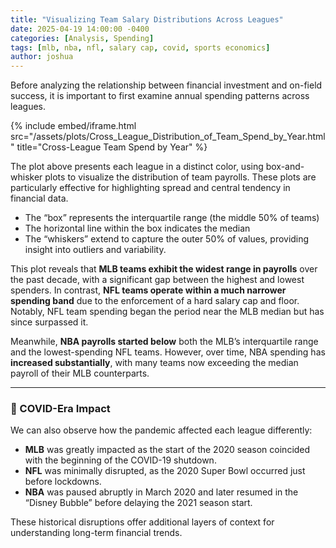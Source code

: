 ```yaml
---
title: "Visualizing Team Salary Distributions Across Leagues"
date: 2025-04-19 14:00:00 -0400
categories: [Analysis, Spending]
tags: [mlb, nba, nfl, salary cap, covid, sports economics]
author: joshua
---
```


Before analyzing the relationship between financial investment and on-field success, it is important to first examine annual spending patterns across leagues.


{% include embed/iframe.html 
   src="/assets/plots/Cross_League_Distribution_of_Team_Spend_by_Year.html" 
   title="Cross-League Team Spend by Year" %}


The plot above presents each league in a distinct color, using box-and-whisker plots to visualize the distribution of team payrolls. 
These plots are particularly effective for highlighting spread and central tendency in financial data.
 - The “box” represents the interquartile range (the middle 50% of teams)
 - The horizontal line within the box indicates the median
 - The “whiskers” extend to capture the outer 50% of values, providing insight into outliers and variability. 

This plot reveals that **MLB teams exhibit the widest range in payrolls** over the past decade, with a significant gap between the highest and lowest spenders. In contrast, **NFL teams operate within a much narrower spending band** due to the enforcement of a hard salary cap and floor. Notably, NFL team spending began the period near the MLB median but has since surpassed it.

Meanwhile, **NBA payrolls started below** both the MLB’s interquartile range and the lowest-spending NFL teams. However, over time, NBA spending has **increased substantially**, with many teams now exceeding the median payroll of their MLB counterparts.

---

### 🦠 COVID-Era Impact

We can also observe how the pandemic affected each league differently:

- **MLB** was greatly impacted as the start of the 2020 season coincided with the beginning of the COVID-19 shutdown.
- **NFL** was minimally disrupted, as the 2020 Super Bowl occurred just before lockdowns.
- **NBA** was paused abruptly in March 2020 and later resumed in the “Disney Bubble” before delaying the 2021 season start.

These historical disruptions offer additional layers of context for understanding long-term financial trends.

